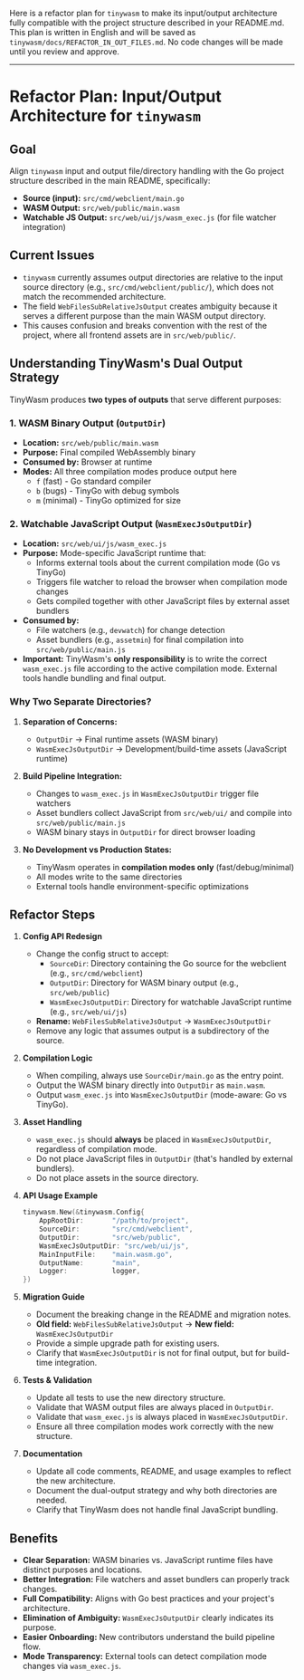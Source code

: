 Here is a refactor plan for `tinywasm` to make its input/output architecture fully compatible with the project structure described in your README.md. This plan is written in English and will be saved as `tinywasm/docs/REFACTOR_IN_OUT_FILES.md`. No code changes will be made until you review and approve.

---

# Refactor Plan: Input/Output Architecture for `tinywasm`

## Goal

Align `tinywasm` input and output file/directory handling with the Go project structure described in the main README, specifically:

- **Source (input):** `src/cmd/webclient/main.go`
- **WASM Output:** `src/web/public/main.wasm`
- **Watchable JS Output:** `src/web/ui/js/wasm_exec.js` (for file watcher integration)

## Current Issues

- `tinywasm` currently assumes output directories are relative to the input source directory (e.g., `src/cmd/webclient/public/`), which does not match the recommended architecture.
- The field `WebFilesSubRelativeJsOutput` creates ambiguity because it serves a different purpose than the main WASM output directory.
- This causes confusion and breaks convention with the rest of the project, where all frontend assets are in `src/web/public/`.

## Understanding TinyWasm's Dual Output Strategy

TinyWasm produces **two types of outputs** that serve different purposes:

### 1. **WASM Binary Output** (`OutputDir`)
- **Location:** `src/web/public/main.wasm`
- **Purpose:** Final compiled WebAssembly binary
- **Consumed by:** Browser at runtime
- **Modes:** All three compilation modes produce output here
  - `f` (fast) - Go standard compiler
  - `b` (bugs) - TinyGo with debug symbols
  - `m` (minimal) - TinyGo optimized for size

### 2. **Watchable JavaScript Output** (`WasmExecJsOutputDir`)
- **Location:** `src/web/ui/js/wasm_exec.js`
- **Purpose:** Mode-specific JavaScript runtime that:
  - Informs external tools about the current compilation mode (Go vs TinyGo)
  - Triggers file watcher to reload the browser when compilation mode changes
  - Gets compiled together with other JavaScript files by external asset bundlers
- **Consumed by:** 
  - File watchers (e.g., `devwatch`) for change detection
  - Asset bundlers (e.g., `assetmin`) for final compilation into `src/web/public/main.js`
- **Important:** TinyWasm's **only responsibility** is to write the correct `wasm_exec.js` file according to the active compilation mode. External tools handle bundling and final output.

### Why Two Separate Directories?

1. **Separation of Concerns:**
   - `OutputDir` → Final runtime assets (WASM binary)
   - `WasmExecJsOutputDir` → Development/build-time assets (JavaScript runtime)

2. **Build Pipeline Integration:**
   - Changes to `wasm_exec.js` in `WasmExecJsOutputDir` trigger file watchers
   - Asset bundlers collect JavaScript from `src/web/ui/` and compile into `src/web/public/main.js`
   - WASM binary stays in `OutputDir` for direct browser loading

3. **No Development vs Production States:**
   - TinyWasm operates in **compilation modes only** (fast/debug/minimal)
   - All modes write to the same directories
   - External tools handle environment-specific optimizations

## Refactor Steps

1. **Config API Redesign**
   - Change the config struct to accept:
     - `SourceDir`: Directory containing the Go source for the webclient (e.g., `src/cmd/webclient`)
     - `OutputDir`: Directory for WASM binary output (e.g., `src/web/public`)
     - `WasmExecJsOutputDir`: Directory for watchable JavaScript runtime (e.g., `src/web/ui/js`)
   - **Rename:** `WebFilesSubRelativeJsOutput` → `WasmExecJsOutputDir`
   - Remove any logic that assumes output is a subdirectory of the source.

2. **Compilation Logic**
   - When compiling, always use `SourceDir/main.go` as the entry point.
   - Output the WASM binary directly into `OutputDir` as `main.wasm`.
   - Output `wasm_exec.js` into `WasmExecJsOutputDir` (mode-aware: Go vs TinyGo).

3. **Asset Handling**
   - `wasm_exec.js` should **always** be placed in `WasmExecJsOutputDir`, regardless of compilation mode.
   - Do not place JavaScript files in `OutputDir` (that's handled by external bundlers).
   - Do not place assets in the source directory.

4. **API Usage Example**
   ```go
   tinywasm.New(&tinywasm.Config{
       AppRootDir:       "/path/to/project",
       SourceDir:        "src/cmd/webclient",
       OutputDir:        "src/web/public",
       WasmExecJsOutputDir: "src/web/ui/js",
       MainInputFile:    "main.wasm.go",
       OutputName:       "main",
       Logger:           logger,
   })
   ```

5. **Migration Guide**
   - Document the breaking change in the README and migration notes.
   - **Old field:** `WebFilesSubRelativeJsOutput` → **New field:** `WasmExecJsOutputDir`
   - Provide a simple upgrade path for existing users.
   - Clarify that `WasmExecJsOutputDir` is not for final output, but for build-time integration.

6. **Tests & Validation**
   - Update all tests to use the new directory structure.
   - Validate that WASM output files are always placed in `OutputDir`.
   - Validate that `wasm_exec.js` is always placed in `WasmExecJsOutputDir`.
   - Ensure all three compilation modes work correctly with the new structure.

7. **Documentation**
   - Update all code comments, README, and usage examples to reflect the new architecture.
   - Document the dual-output strategy and why both directories are needed.
   - Clarify that TinyWasm does not handle final JavaScript bundling.

## Benefits

- **Clear Separation:** WASM binaries vs. JavaScript runtime files have distinct purposes and locations.
- **Better Integration:** File watchers and asset bundlers can properly track changes.
- **Full Compatibility:** Aligns with Go best practices and your project's architecture.
- **Elimination of Ambiguity:** `WasmExecJsOutputDir` clearly indicates its purpose.
- **Easier Onboarding:** New contributors understand the build pipeline flow.
- **Mode Transparency:** External tools can detect compilation mode changes via `wasm_exec.js`.
